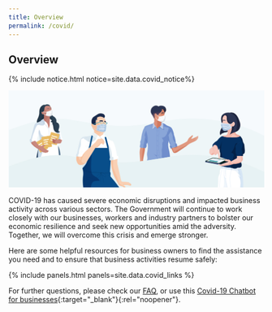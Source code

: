 ```yaml
---
title: Overview
permalink: /covid/
---
```


## Overview

{% include notice.html notice=site.data.covid_notice%}

![COVID Overview](/images/covid/Covid_Overview.jpg)

COVID-19 has caused severe economic disruptions and impacted business activity across various sectors. The Government will continue to work closely with our businesses, workers and industry partners to bolster our economic resilience and seek new opportunities amid the adversity. Together, we will overcome this crisis and emerge stronger.

Here are some helpful resources for business owners to find the assistance you need and to ensure that business activities resume safely:

{% include panels.html panels=site.data.covid_links %}

For further questions, please check our [FAQ](/covid-19-faqs/), or use this [Covid-19 Chatbot for businesses](https://www.mti.gov.sg/chatbot/chat){:target="\_blank"}{:rel="noopener"}.
